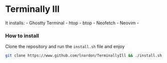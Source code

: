 # Terminally Ill

It installs:
    - Ghostty Terminal
    - htop
    - btop
    - Neofetch
    - Neovim
    - 

### How to install
Clone the repository and run the `install.sh` file and enjoy
```bash
git clone https://www.github.com/lnardon/TerminallyIll && ./install.sh
```
